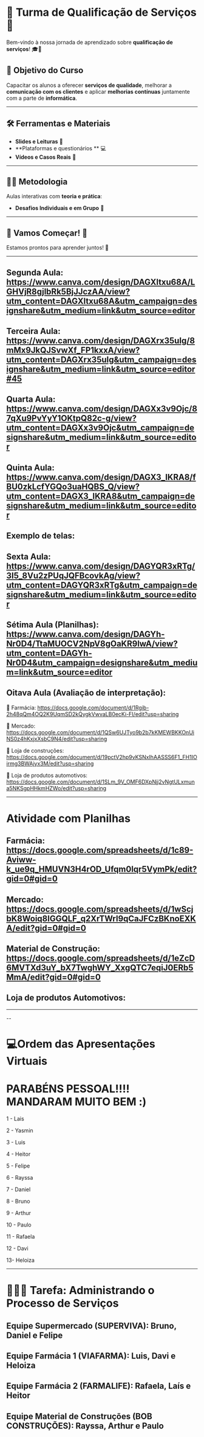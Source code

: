 # 🚀 **Turma de Qualificação de Serviços** 🌟

Bem-vindo à nossa jornada de aprendizado sobre **qualificação de serviços**! 🎓💼

## 🎯 **Objetivo do Curso**
Capacitar os alunos a oferecer **serviços de qualidade**, melhorar a **comunicação com os clientes** e aplicar **melhorias contínuas** juntamente com a parte de **informática**.

---

## 🛠️ **Ferramentas e Materiais**
- **Slides e Leituras** 📖
- **Plataformas e questionários ** 💻
- **Vídeos e Casos Reais** 🎥

---

## 🧑‍🏫 **Metodologia**
Aulas interativas com **teoria e prática**:

- **Desafios Individuais e em Grupo** 🎯

---


## 🎉 **Vamos Começar!** 🚀
Estamos prontos para aprender juntos! 💪


---
## Segunda Aula: https://www.canva.com/design/DAGXltxu68A/LGHVjR8gjlbRk5BjJJczAA/view?utm_content=DAGXltxu68A&utm_campaign=designshare&utm_medium=link&utm_source=editor
## Terceira Aula: https://www.canva.com/design/DAGXrx35uIg/8mMx9JkQJSvwXf_FP1kxxA/view?utm_content=DAGXrx35uIg&utm_campaign=designshare&utm_medium=link&utm_source=editor#45
## Quarta Aula: https://www.canva.com/design/DAGXx3v9Ojc/87qXu9PvYyY1OKtpQ82c-g/view?utm_content=DAGXx3v9Ojc&utm_campaign=designshare&utm_medium=link&utm_source=editor
## Quinta Aula: https://www.canva.com/design/DAGX3_IKRA8/fBU0zkLcfYGQo3uaHQBS_Q/view?utm_content=DAGX3_IKRA8&utm_campaign=designshare&utm_medium=link&utm_source=editor

## Exemplo de telas:
## Sexta Aula: https://www.canva.com/design/DAGYQR3xRTg/3I5_8Vu2zPUqJQFBcovkAg/view?utm_content=DAGYQR3xRTg&utm_campaign=designshare&utm_medium=link&utm_source=editor 

## Sétima Aula (Planilhas): https://www.canva.com/design/DAGYh-Nr0D4/TtaMUOCV2NpV8gOaKR9lwA/view?utm_content=DAGYh-Nr0D4&utm_campaign=designshare&utm_medium=link&utm_source=editor

## Oitava Aula (Avaliação de interpretação):

🧴 Farmácia: https://docs.google.com/document/d/1Rgib-2h48qQm4OQ2K9UqmSD2kQygkVwvaLB0ecKi-FI/edit?usp=sharing

🍾 Mercado: https://docs.google.com/document/d/1QSw6UJTyo9b2b7kKMEWBKKOnUiNS0z4hKxjxXsbC9N4/edit?usp=sharing

 🔨  Loja de construções: https://docs.google.com/document/d/19pctV2hp9vKSNxIhAASSS6F1_FH1IOirmg3BWAjyx3M/edit?usp=sharing

 🚗 Loja de produtos automotivos:  https://docs.google.com/document/d/1SLm_9V_OMF6DXpNjj2vNgtULxmuna5NKSgpHHkmHZWo/edit?usp=sharing


----
# Atividade com Planilhas

## Farmácia: https://docs.google.com/spreadsheets/d/1c89-Aviww-k_ue9q_HMUVN3H4rOD_Ufqm0lqr5VymPk/edit?gid=0#gid=0

## Mercado: https://docs.google.com/spreadsheets/d/1wScjbK8Woiq8IGGQLF_q2XrTWrl9qCaJFCzBKnoEXKA/edit?gid=0#gid=0

## Material de Construção: https://docs.google.com/spreadsheets/d/1eZcD6MVTXd3uY_bX7TwghWY_XxgQTC7eqiJ0ERb5MmA/edit?gid=0#gid=0

## Loja de produtos Automotivos:

----


--
# 💻Ordem das Apresentações Virtuais 
# PARABÉNS PESSOAL!!!! MANDARAM MUITO BEM :)
1 - Lais

2 - Yasmin

3 - Luis 

4 - Heitor

5 - Felipe 

6 - Rayssa

7 - Daniel

8 - Bruno

9 - Arthur

10 - Paulo

11 - Rafaela

12 - Davi

13- Heloiza

---
 # 🤙👀🏬 Tarefa: Administrando o Processo de Serviços

## Equipe Supermercado (SUPERVIVA): Bruno, Daniel e Felipe

## Equipe Farmácia 1 (VIAFARMA): Luis, Davi e Heloiza

## Equipe Farmácia 2 (FARMALIFE): Rafaela, Laís e Heitor

## Equipe Material de Construções (BOB CONSTRUÇÕES): Rayssa, Arthur e Paulo
 
